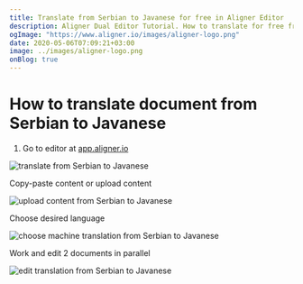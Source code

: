 ```yaml
---
title: Translate from Serbian to Javanese for free in Aligner Editor
description: Aligner Dual Editor Tutorial. How to translate for free from Serbian to Javanese. Aligner is multilingual document management platform. 
ogImage: "https://www.aligner.io/images/aligner-logo.png"
date: 2020-05-06T07:09:21+03:00
image: ../images/aligner-logo.png
onBlog: true
---
```


# How to translate document from Serbian to Javanese

1. Go to editor at [app.aligner.io](https://app.aligner.io "Aligner App web page")

![translate from Serbian to Javanese](../aligner-blank-editor.png "translate from Serbian to Javanese")

Copy-paste content or upload content

![upload content from Serbian to Javanese](../aligner-uploaded-document.png "upload content from Serbian to Javanese")

Choose desired language

![choose machine translation from Serbian to Javanese](../aligner-language-dropdown.png "choose machine translation from Serbian to Javanese")

Work and edit 2 documents in parallel

![edit translation from Serbian to Javanese](../aligner-double-sitded-editor.png "edit translation from Serbian to Javanese")


